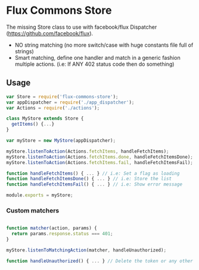 # Flux Commons Store

The missing Store class to use with facebook/flux Dispatcher (https://github.com/facebook/flux).

* NO string matching (no more switch/case with huge constants file full of strings)
* Smart matching, define one handler and match in a generic fashion multiple actions. (i.e: If ANY 402 status code then do something)

## Usage

```js
var Store = require('flux-commons-store');
var appDispatcher = require('./app_dispatcher');
var Actions = require('./actions');

class MyStore extends Store {
  getItems() {...}
}

var myStore = new MyStore(appDispatcher);

myStore.listenToAction(Actions.fetchItems, handleFetchItems);
myStore.listenToAction(Actions.fetchItems.done, handleFetchItemsDone);
myStore.listenToAction(Actions.fetchItems.fail, handleFetchItemsFail);

function handleFetchItems() { ... } // i.e: Set a flag as loading
function handleFetchItemsDone() { ... } // i.e: Store the list
function handleFetchItemsFail() { ... } // i.e: Show error message

module.exports = myStore;
```

### Custom matchers

```js

function matcher(action, params) {
  return params.response.status === 401;
}

myStore.listenToMatchingAction(matcher, handleUnauthorized);

function handleUnauthorized() { ... } // Delete the token or any other aciton required by your App.

```
